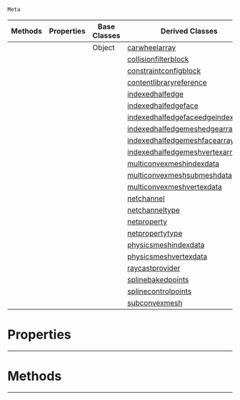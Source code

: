  `Meta`

|Methods|Properties|Base Classes|Derived Classes|
|---|---|---|---|
| | |Object|[carwheelarray](https://github.com/zeroengineteam/ZeroDocs/code_reference/class_reference/carwheelarray.markdown)|
| | | |[collisionfilterblock](https://github.com/zeroengineteam/ZeroDocs/code_reference/class_reference/collisionfilterblock.markdown)|
| | | |[constraintconfigblock](https://github.com/zeroengineteam/ZeroDocs/code_reference/class_reference/constraintconfigblock.markdown)|
| | | |[contentlibraryreference](https://github.com/zeroengineteam/ZeroDocs/code_reference/class_reference/contentlibraryreference.markdown)|
| | | |[indexedhalfedge](https://github.com/zeroengineteam/ZeroDocs/code_reference/class_reference/indexedhalfedge.markdown)|
| | | |[indexedhalfedgeface](https://github.com/zeroengineteam/ZeroDocs/code_reference/class_reference/indexedhalfedgeface.markdown)|
| | | |[indexedhalfedgefaceedgeindexarray](https://github.com/zeroengineteam/ZeroDocs/code_reference/class_reference/indexedhalfedgefaceedgeindexarray.markdown)|
| | | |[indexedhalfedgemeshedgearray](https://github.com/zeroengineteam/ZeroDocs/code_reference/class_reference/indexedhalfedgemeshedgearray.markdown)|
| | | |[indexedhalfedgemeshfacearray](https://github.com/zeroengineteam/ZeroDocs/code_reference/class_reference/indexedhalfedgemeshfacearray.markdown)|
| | | |[indexedhalfedgemeshvertexarray](https://github.com/zeroengineteam/ZeroDocs/code_reference/class_reference/indexedhalfedgemeshvertexarray.markdown)|
| | | |[multiconvexmeshindexdata](https://github.com/zeroengineteam/ZeroDocs/code_reference/class_reference/multiconvexmeshindexdata.markdown)|
| | | |[multiconvexmeshsubmeshdata](https://github.com/zeroengineteam/ZeroDocs/code_reference/class_reference/multiconvexmeshsubmeshdata.markdown)|
| | | |[multiconvexmeshvertexdata](https://github.com/zeroengineteam/ZeroDocs/code_reference/class_reference/multiconvexmeshvertexdata.markdown)|
| | | |[netchannel](https://github.com/zeroengineteam/ZeroDocs/code_reference/class_reference/netchannel.markdown)|
| | | |[netchanneltype](https://github.com/zeroengineteam/ZeroDocs/code_reference/class_reference/netchanneltype.markdown)|
| | | |[netproperty](https://github.com/zeroengineteam/ZeroDocs/code_reference/class_reference/netproperty.markdown)|
| | | |[netpropertytype](https://github.com/zeroengineteam/ZeroDocs/code_reference/class_reference/netpropertytype.markdown)|
| | | |[physicsmeshindexdata](https://github.com/zeroengineteam/ZeroDocs/code_reference/class_reference/physicsmeshindexdata.markdown)|
| | | |[physicsmeshvertexdata](https://github.com/zeroengineteam/ZeroDocs/code_reference/class_reference/physicsmeshvertexdata.markdown)|
| | | |[raycastprovider](https://github.com/zeroengineteam/ZeroDocs/code_reference/class_reference/raycastprovider.markdown)|
| | | |[splinebakedpoints](https://github.com/zeroengineteam/ZeroDocs/code_reference/class_reference/splinebakedpoints.markdown)|
| | | |[splinecontrolpoints](https://github.com/zeroengineteam/ZeroDocs/code_reference/class_reference/splinecontrolpoints.markdown)|
| | | |[subconvexmesh](https://github.com/zeroengineteam/ZeroDocs/code_reference/class_reference/subconvexmesh.markdown)|


 #  Properties


---  
 #  Methods


---  
 

 